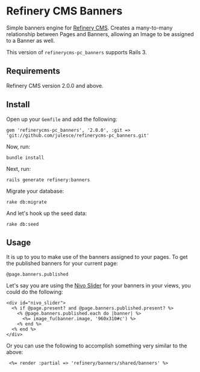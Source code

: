 # Refinery CMS Banners

Simple banners engine for [Refinery CMS](http://refinerycms.com). Creates a many-to-many relationship between Pages and Banners, allowing an Image to be assigned to a Banner as well.

This version of `refinerycms-pc_banners` supports Rails 3.

## Requirements

Refinery CMS version 2.0.0 and above.

## Install

Open up your ``Gemfile`` and add the following:

    gem 'refinerycms-pc_banners', '2.0.0', :git => 'git://github.com/julesce/refinerycms-pc_banners.git'

Now, run:

    bundle install

Next, run:

    rails generate refinery:banners

Migrate your database:

    rake db:migrate

And let's hook up the seed data:

    rake db:seed

## Usage

It is up to you to make use of the banners assigned to your pages. To get the published banners for your current page:

    @page.banners.published

Let's say you are using the [Nivo Slider](http://nivo.dev7studios.com/) for your banners in your views, you could do the following:

    <div id="nivo_slider">
      <% if @page.present? and @page.banners.published.present? %>
        <% @page.banners.published.each do |banner| %>
          <%= image_fu(banner.image, '960x310#c') %>
        <% end %>
      <% end %>
    </div>

 Or you can use the following to accomplish something very similar to the above:

     <%= render :partial => 'refinery/banners/shared/banners' %>